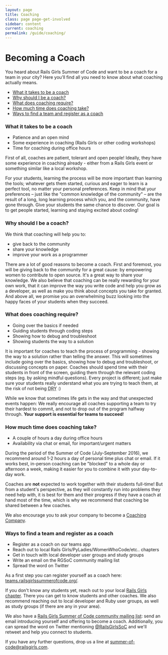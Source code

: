 ```yaml
---
layout: page
title: Coaching
class: page page-get-involved
sidebar: content
current: coaching
permalink: /guide/coaching/
---
```

<h1>Becoming a Coach</h1>

<p>You heard about Rails Girls Summer of Code and want to be a coach for a team in your city? Here you’ll find all you need to know about what coaching actually means.</p>

<ul>
<li><a href="#intro">What it takes to be a coach</a></li>
<li><a href="#why">Why should I be a coach?</a></li>
<li><a href="#what">What does coaching require?</a></li>
<li><a href="#time">How much time does coaching take?</a></li>
<li><a href="#register">Ways to find a team and register as a coach</a></li>
</ul>

<h3 id="intro">What it takes to be a coach</h3>

* Patience and an open mind
* Some experience in coaching (Rails Girls or other coding workshops)
* Time for coaching during office hours


<p>First of all, coaches are patient, tolerant and open people! Ideally, they have some experience in coaching already - either from a Rails Girls event or something similar like a local workshop.</p>

<p>For your students, learning the process will be more important than learning the tools; whatever gets them started, curious and eager to learn is a perfect tool, no matter your personal preferences. Keep in mind that your preferences – just like the "common knowledge of the community" – are the result of a long, long learning process which you, and the community, have gone through. Give your students the same chance to discover. Our goal is to get people started, learning and staying excited about coding!</p>

<h3 id="why">Why should I be a coach?</h3>

<p>We think that coaching will help you to:</p>

* give back to the community
* share your knowledge
* improve your work as a programmer


<p>There are a lot of good reasons to become a coach. First and foremost, you will be giving back to the community for a great cause: by empowering women to contribute to open source. It's a great way to share your knowledge. We also believe that coaching can be really rewarding for your own work, that it can improve the way you write code and help you grow as a developer, as well as make you think about concepts you take for granted. And above all, we promise you an overwhelming buzz looking into the happy faces of your students when they succeed.</p>

<h3 id="what">What does coaching require?</h3>

* Going over the basics if needed
* Guiding students through coding steps
* Showing how to debug and troubleshoot
* Showing students the way to a solution

<p>It is important for coaches to teach the process of programming - showing the way to a solution rather than telling the answer. This will sometimes include going over the basics, showing how to debug and troubleshoot, or discussing concepts on paper. Coaches should spend time with their students in front of the screen, guiding them through the relevant coding steps (eg. by asking mindful questions). Every project is different; just make sure your students really understand what you are trying to teach them, at the risk of not being <abbr title="Don't Repeat Yourself">DRY</abbr> :)</p>

<p>While we know that sometimes life gets in the way and that unexpected events happen: We really encourage all coaches supporting a team to try their hardest to commit, and not to drop out of the program halfway through. <strong>Your support is essential for teams to succeed</strong>!</p>

<h3 id="time">How much time does coaching take?</h3>

* A couple of hours a day during office hours
* Availability via chat or email, for important/urgent matters


<p>During the period of the Summer of Code (July-September 2016), we recommend around 1-2 hours a day of personal time plus chat or email. If it works best, in-person coaching can be "blocked" to a whole day or afternoon a week, making it easier for you to combine it with your day-to-day work.</p>

<p>Coaches are <strong>not</strong> expected to work together with their students full-time! But from a student's perspective, as they will constantly run into problems they need help with, it is best for them and their progress if they have a coach at hand most of the time, which is why we recommend that coaching be shared between a few coaches. </p>

<p>We also encourage you to ask your company to become a <a href="http://railsgirlssummerofcode.org/guide/coaching-company/">Coaching Company</a>.</p>

<h3 id="register">Ways to find a team and register as a coach</h3>

* Register as a coach on our teams app
* Reach out to local Rails Girls/PyLadies/WomenWhoCode/etc.. chapters
* Get in touch with local developer user groups and study groups
* Write an email on the RGSoC community mailing list
* Spread the word on Twitter


<p>As a first step you can register yourself as a coach here: <a href="https://teams.railsgirlssummerofcode.org/">teams.railsgirlssummerofcode.org/</a>.

<p>If you don't know any students yet, reach out to your local <a href="http://railsgirls.com/">Rails Girls chapter</a>. There you can get to know students and other coaches. We also recommend reaching out to local developer and Ruby user groups, as well as study groups (if there are any in your area).</p>

<p>We also have a <a href="https://groups.google.com/forum/#!forum/rails-girls-summer-of-code-community">Rails Girls Summer of Code community mailing list</a>: send an email introducing yourself and offering to become a coach. Additionally, you can spread the word on Twitter mentioning <a href="http://www.twitter.com/RailsGirlsSoC">@RailsGirlsSoC</a> and we'll retweet and help you connect to students.</p>

<p>If you have any further questions, drop us a line at <a href="mailto:summer-of-code@railsgirls.com">summer-of-code@railsgirls.com</a>.</p>
